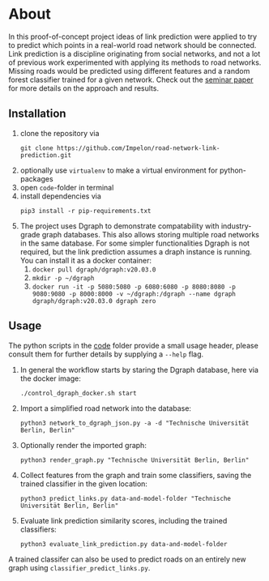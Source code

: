 # About

In this proof-of-concept project ideas of link prediction were applied to try to predict which points in a real-world road network should be connected.
Link prediction is a discipline originating from social networks, and not a lot of previous work experimented with applying its methods to road networks.
Missing roads would be predicted using different features and a random forest classifier trained for a given network.
Check out the [seminar paper](writing/paper/paper.pdf) for more details on the approach and results.

## Installation

1.  clone the repository via
    ```
    git clone https://github.com/Impelon/road-network-link-prediction.git
    ```
2.  optionally use `virtualenv` to make a virtual environment for python-packages
3.  open `code`-folder in terminal
4.  install dependencies via
    ```
    pip3 install -r pip-requirements.txt
    ```
5.  The project uses Dgraph to demonstrate compatability with industry-grade graph databases.
    This also allows storing multiple road networks in the same database. For some simpler functionalities Dgraph is not required, but the link prediction assumes a draph instance is running.
    You can install it as a docker container:
    1. `docker pull dgraph/dgraph:v20.03.0`
    2. `mkdir -p ~/dgraph`
    3. `docker run -it -p 5080:5080 -p 6080:6080 -p 8080:8080 -p 9080:9080 -p 8000:8000 -v ~/dgraph:/dgraph --name dgraph dgraph/dgraph:v20.03.0 dgraph zero`

## Usage

The python scripts in the [code](code) folder provide a small usage header, please consult them for further details by supplying a `--help` flag.

1.  In general the workflow starts by staring the Dgraph database, here via the docker image:
    ```
    ./control_dgraph_docker.sh start
    ```
2.  Import a simplified road network into the database:
    ```
    python3 network_to_dgraph_json.py -a -d "Technische Universität Berlin, Berlin"
    ```
3.  Optionally render the imported graph:
    ```
    python3 render_graph.py "Technische Universität Berlin, Berlin"
    ```
4.  Collect features from the graph and train some classifiers, saving the trained classifier in the given location:
    ```
    python3 predict_links.py data-and-model-folder "Technische Universität Berlin, Berlin"
    ```
5.  Evaluate link prediction similarity scores, including the trained classifiers:
    ```
    python3 evaluate_link_prediction.py data-and-model-folder
    ```

A trained classifer can also be used to predict roads on an entirely new graph using `classifier_predict_links.py`.
